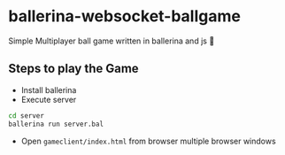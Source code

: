 # ballerina-websocket-ballgame
Simple Multiplayer ball game written in ballerina and js :rocket:


## Steps to play the Game


- Install ballerina
- Execute server

```bash
cd server
ballerina run server.bal
```

- Open `gameclient/index.html` from browser multiple browser windows
